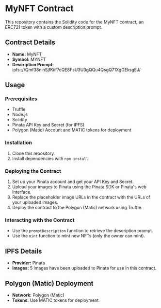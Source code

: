 # MyNFT Contract

This repository contains the Solidity code for the MyNFT contract, an ERC721 token with a custom description prompt.

## Contract Details

- **Name:** MyNFT
- **Symbol:** MYNFT
- **Description Prompt:** ipfs:://Qmf38ninSjfKiif7cQE8FsU3U3gQQu4QsgQ71XgGEksgEJ/

## Usage

### Prerequisites

- Truffle
- Node.js
- Solidity
- Pinata API Key and Secret (for IPFS)
- Polygon (Matic) Account and MATIC tokens for deployment

### Installation

1. Clone this repository.
2. Install dependencies with `npm install`.

### Deploying the Contract

1. Set up your Pinata account and get your API Key and Secret.
2. Upload your images to Pinata using the Pinata SDK or Pinata's web interface.
3. Replace the placeholder image URLs in the contract with the URLs of your uploaded images.
4. Deploy the contract to the Polygon (Matic) network using Truffle.

### Interacting with the Contract

- Use the `promptDescription` function to retrieve the description prompt.
- Use the `mint` function to mint new NFTs (only the owner can mint).

## IPFS Details

- **Provider:** Pinata
- **Images:** 5 images have been uploaded to Pinata for use in this contract.

## Polygon (Matic) Deployment

- **Network:** Polygon (Matic)
- **Tokens:** Use MATIC tokens for deployment.

